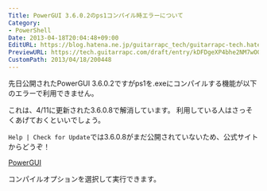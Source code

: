 ```yaml
---
Title: PowerGUI 3.6.0.2のps1コンパイル時エラーについて
Category:
- PowerShell
Date: 2013-04-18T20:04:48+09:00
EditURL: https://blog.hatena.ne.jp/guitarrapc_tech/guitarrapc-tech.hatenablog.com/atom/entry/6802418398340691022
PreviewURL: https://tech.guitarrapc.com/draft/entry/kDFDgeXP4bhe2NM7wO0LxqxZ_dk
CustomPath: 2013/04/18/200448
---
```


<!--
Date: 2013-04-18T20:04:48+09:00
URL: https://tech.guitarrapc.com/entry/2013/04/18/200448
-->

先日公開されたPowerGUI 3.6.0.2ですがps1を.exeにコンパイルする機能が以下のエラーで利用できません。

これは、4/11に更新された3.6.0.8で解消しています。
利用している人はさっそくあげておくといいでしょう。

`Help | Check for Update`では3.6.0.8がまだ公開されていないため、公式サイトからどうぞ！

[PowerGUI](http://powergui.org/index.jspa)

コンパイルオプションを選択して実行できます。
